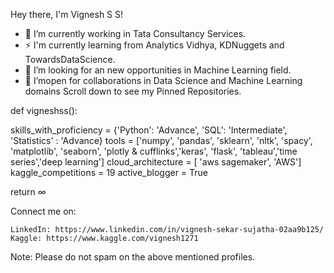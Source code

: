 
Hey there, I'm Vignesh S S!

     
- 🔭 I’m currently working in Tata Consultancy Services.
- ⚡  I'm currently learning from Analytics Vidhya, KDNuggets and TowardsDataScience.
- 🤔 I’m looking for an new opportunities in Machine Learning field.
- 👯 I’mopen for collaborations in Data Science and Machine Learning domains
     Scroll down to see my Pinned Repositories.

def vigneshss():

  skills_with_proficiency = {'Python': 'Advance', 'SQL': 'Intermediate', 'Statistics' : 'Advance}
  tools = ['numpy', 'pandas', 'sklearn', 'nltk', 'spacy', 'matplotlib', 'seaborn', 'plotly & cufflinks','keras', 'flask', 'tableau','time series','deep learning']
  cloud_architecture = [ 'aws sagemaker', 'AWS']
  kaggle_competitions = 19
  active_blogger = True
  
  return ∞

Connect me on:

    LinkedIn: https://www.linkedin.com/in/vignesh-sekar-sujatha-02aa9b125/
    Kaggle: https://www.kaggle.com/vignesh1271
    
Note: Please do not spam on the above mentioned profiles.


